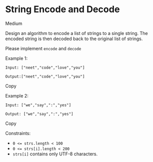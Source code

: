 String Encode and Decode
========================

Medium

Design an algorithm to encode a list of strings to a single string. The encoded string is then decoded back to the original list of strings.

Please implement `encode` and `decode`

Example 1:

```
Input: ["neet","code","love","you"]

Output:["neet","code","love","you"]

```

Copy

Example 2:

```
Input: ["we","say",":","yes"]

Output: ["we","say",":","yes"]

```

Copy

Constraints:

-   `0 <= strs.length < 100`
-   `0 <= strs[i].length < 200`
-   `strs[i]` contains only UTF-8 characters.